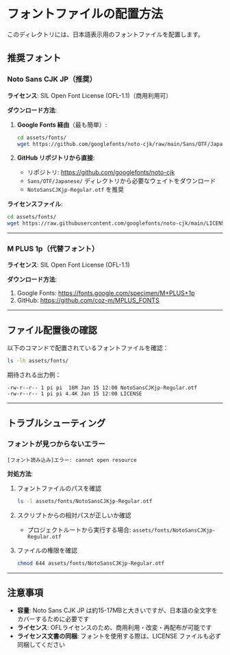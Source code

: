 # フォントファイルの配置方法

このディレクトリには、日本語表示用のフォントファイルを配置します。

## 推奨フォント

### Noto Sans CJK JP（推奨）

**ライセンス**: SIL Open Font License (OFL-1.1)（商用利用可）

**ダウンロード方法**:

1. **Google Fonts 経由**（最も簡単）:
   ```bash
   cd assets/fonts/
   wget https://github.com/googlefonts/noto-cjk/raw/main/Sans/OTF/Japanese/NotoSansCJKjp-Regular.otf
   ```

2. **GitHub リポジトリから直接**:
   - リポジトリ: https://github.com/googlefonts/noto-cjk
   - `Sans/OTF/Japanese/` ディレクトリから必要なウェイトをダウンロード
   - `NotoSansCJKjp-Regular.otf` を推奨

**ライセンスファイル**:
```bash
cd assets/fonts/
wget https://raw.githubusercontent.com/googlefonts/noto-cjk/main/LICENSE
```

---

### M PLUS 1p（代替フォント）

**ライセンス**: SIL Open Font License (OFL-1.1)

**ダウンロード方法**:
1. Google Fonts: https://fonts.google.com/specimen/M+PLUS+1p
2. GitHub: https://github.com/coz-m/MPLUS_FONTS

---

## ファイル配置後の確認

以下のコマンドで配置されているフォントファイルを確認：

```bash
ls -lh assets/fonts/
```

期待される出力例：
```
-rw-r--r-- 1 pi pi  16M Jan 15 12:00 NotoSansCJKjp-Regular.otf
-rw-r--r-- 1 pi pi 4.4K Jan 15 12:00 LICENSE
```

---

## トラブルシューティング

### フォントが見つからないエラー

```
[フォント読み込み]エラー: cannot open resource
```

**対処方法**:
1. フォントファイルのパスを確認
   ```bash
   ls -l assets/fonts/NotoSansCJKjp-Regular.otf
   ```

2. スクリプトからの相対パスが正しいか確認
   - プロジェクトルートから実行する場合: `assets/fonts/NotoSansCJKjp-Regular.otf`

3. ファイルの権限を確認
   ```bash
   chmod 644 assets/fonts/NotoSansCJKjp-Regular.otf
   ```

---

## 注意事項

- **容量**: Noto Sans CJK JP は約15-17MBと大きいですが、日本語の全文字をカバーするために必要です
- **ライセンス**: OFLライセンスのため、商用利用・改変・再配布が可能です
- **ライセンス文書の同梱**: フォントを使用する際は、LICENSE ファイルも必ず同梱してください

